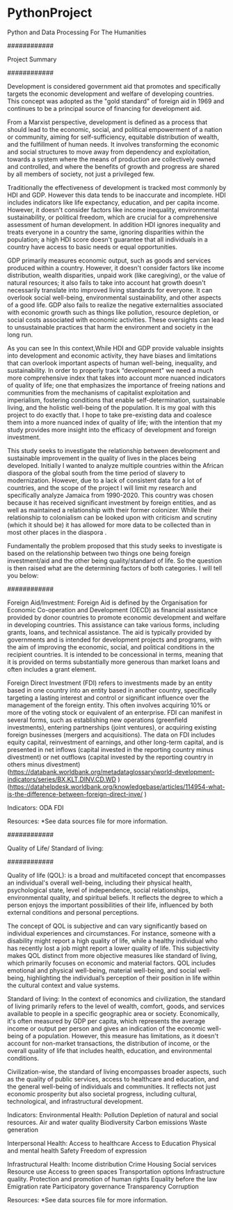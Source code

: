 # PythonProject
Python and Data Processing For The Humanities 

############

Project Summary

############

Development  is considered government aid that promotes and specifically targets the economic development and welfare of developing countries. This concept was adopted as the "gold standard" of foreign aid in 1969 and continues to be a principal source of financing for development aid.

From a Marxist perspective, development is defined as a process that should lead to the economic, social, and political empowerment of a nation or community, aiming for self-sufficiency, equitable distribution of wealth, and the fulfillment of human needs. It involves transforming the economic and social structures to move away from dependency and exploitation, towards a system where the means of production are collectively owned and controlled, and where the benefits of growth and progress are shared by all members of society, not just a privileged few.

Traditionally the effectiveness of development is tracked most commonly by HDI  and GDP.  However this data  tends to be inaccurate and  incomplete. HDI includes indicators like life expectancy, education, and per capita income. However, it doesn't consider factors like income inequality, environmental sustainability, or political freedom, which are crucial for a comprehensive assessment of human development.  In addition HDI ignores inequality and treats everyone in a country the same, ignoring disparities within the population; a high HDI score doesn't guarantee that all individuals in a country have access to basic needs or equal opportunities. 

GDP primarily measures economic output, such as goods and services produced within a country. However, it doesn't consider factors like income distribution, wealth disparities, unpaid work (like caregiving), or the value of natural resources; it  also fails  to take into  account hat growth doesn't necessarily translate into improved living standards for everyone. It can overlook social well-being, environmental sustainability, and other aspects of a good life.  GDP also fails  to realize the negative externalities associated  with  economic  growth such  as things like pollution, resource depletion, or social costs associated with economic activities. These oversights can lead to unsustainable practices that harm the environment and society in the long run.

As you can see In this context,While HDI and GDP provide valuable insights into development and economic activity, they have biases and limitations that can overlook important aspects of human well-being, inequality, and sustainability. In order to properly track “development" we need a much more comprehensive index that takes  into account more nuanced indicators of  quality of life; one that  emphasizes the importance of freeing nations and communities from the mechanisms of capitalist exploitation and imperialism, fostering conditions that enable self-determination, sustainable living, and the holistic well-being of the population.  It  is my goal with this  project to do exactly that. I  hope to  take pre-existing data and coalesce them into  a  more nuanced  index  of  quality of   life;   with the  intention that my study provides more insight into the efficacy of development and  foreign investment. 

This study seeks  to investigate the relationship  between  development and  sustainable improvement in the quality of lives in the places  being  developed. Initially I wanted to analyze multiple  countries within the African  diaspora  of  the  global south from the time period of slavery to  modernization. However,  due to  a  lack of  consistent data  for a  lot of countries, and  the scope of the  project I will limit my research and specifically analyze Jamaica from 1990-2020. This country was chosen because it  has received significant investment by foreign entities, and  as well as maintained a relationship with their former colonizer. While  their relationship to colonialism can be looked upon with criticism and scrutiny (which  it should be) it has allowed for  more data to be collected than in most other places  in the  diaspora .

Fundamentally the problem proposed that this study seeks to investigate is based  on the relationship  between two things  one  being foreign investment/aid  and the other  being quality/standard of  life.  So the question is then raised what  are  the determining factors of both  categories. I will tell you below: 

############

Foreign  Aid/Investment:
Foreign Aid is defined by the Organisation for Economic Co-operation and Development (OECD) as financial assistance provided by donor countries to promote economic development and welfare in developing countries. This assistance can take various forms, including grants, loans, and technical assistance. The aid is typically provided by governments and is intended for development projects and programs, with the aim of improving the economic, social, and political conditions in the recipient countries. It is intended to be concessional in terms, meaning that it is provided on terms substantially more generous than market loans and often includes a grant element.

Foreign Direct Investment (FDI) refers to investments made by an entity based in one country into an entity based in another country, specifically targeting a lasting interest and control or significant influence over the management of the foreign entity. This often involves acquiring 10% or more of the voting stock or equivalent of an enterprise. FDI can manifest in several forms, such as establishing new operations (greenfield investments), entering partnerships (joint ventures), or acquiring existing foreign businesses (mergers and acquisitions). The data on FDI includes equity capital, reinvestment of earnings, and other long-term capital, and is presented in net inflows (capital invested in the reporting country minus divestment) or net outflows (capital invested by the reporting country in others minus divestment) (https://databank.worldbank.org/metadataglossary/world-development-indicators/series/BX.KLT.DINV.CD.WD )(https://datahelpdesk.worldbank.org/knowledgebase/articles/114954-what-is-the-difference-between-foreign-direct-inve/ )

Indicators:
ODA
FDI



Resources:
*See  data sources file for more information.

############

Quality of Life/ Standard  of living:

############

Quality of life (QOL): is a broad and multifaceted concept that encompasses an individual's overall well-being, including their physical health, psychological state, level of independence, social relationships, environmental quality, and spiritual beliefs. It reflects the degree to which a person enjoys the important possibilities of their life, influenced by both external conditions and personal perceptions.

The concept of QOL is subjective and can vary significantly based on individual experiences and circumstances. For instance, someone with a disability might report a high quality of life, while a healthy individual who has recently lost a job might report a lower quality of life. This subjectivity makes QOL distinct from more objective measures like standard of living, which primarily focuses on economic and material factors. QOL includes emotional and physical well-being, material well-being, and social well-being, highlighting the individual’s perception of their position in life within the cultural context and value systems.

Standard of living: In the context of economics and civilization, the standard of living primarily refers to the level of wealth, comfort, goods, and services available to people in a specific geographic area or society. Economically, it's often measured by GDP per capita, which represents the average income or output per person and gives an indication of the economic well-being of a population. However, this measure has limitations, as it doesn't account for non-market transactions, the distribution of income, or the overall quality of life that includes health, education, and environmental conditions.

Civilization-wise, the standard of living encompasses broader aspects, such as the quality of public services, access to healthcare and education, and the general well-being of individuals and communities. It reflects not just economic prosperity but also societal progress, including cultural, technological, and infrastructural development.

Indicators:
Environmental Health:
Pollution
Depletion of natural and social resources.
Air and water quality
Biodiversity
Carbon emissions
Waste generation

Interpersonal  Health:
Access to healthcare
Access to Education 
Physical and mental health 
Safety 
Freedom of expression

Infrastructural Health:
Income distribution
Crime 
Housing
Social services
Resource use
Access to green spaces
Transportation options
Infrastructure quality.
Protection and promotion of human rights
Equality before the law
Emigration  rate 
Participatory governance
Transparency
Corruption 

Resources:
*See  data sources file for more information.
